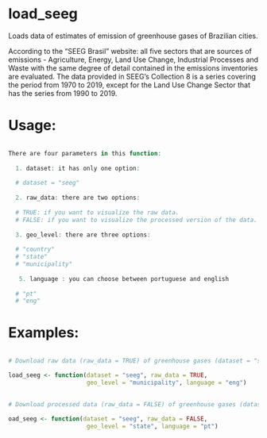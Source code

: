 load\_seeg
================

Loads data of estimates of emission of greenhouse gases of Brazilian
cities.

According to the “SEEG Brasil” website: all five sectors that are
sources of emissions - Agriculture, Energy, Land Use Change, Industrial
Processes and Waste with the same degree of detail contained in the
emissions inventories are evaluated. The data provided in SEEG’s
Collection 8 is a series covering the period from 1970 to 2019, except
for the Land Use Change Sector that has the series from 1990 to 2019.

# Usage:

``` r

There are four parameters in this function:
  
  1. dataset: it has only one option:
  
  # dataset = "seeg"
  
  2. raw_data: there are two options:
  
  # TRUE: if you want to visualize the raw data.
  # FALSE: if you want to visualize the processed version of the data. 
  
  3. geo_level: there are three options:
  
  # "country" 
  # "state"  
  # "municipality"
  
   5. language : you can choose between portuguese and english
  
  # "pt"
  # "eng"
```

# Examples:

``` r

# Download raw data (raw_data = TRUE) of greenhouse gases (dataset = "seeg") by municipality (geo_level = "municipality") in english (language = "eng")

load_seeg <- function(dataset = "seeg", raw_data = TRUE,
                      geo_level = "municipality", language = "eng")
  

# Download processed data (raw_data = FALSE) of greenhouse gases (dataset = "seeg") by state (geo_level = "state") in portuguese (language = "pt")
  
oad_seeg <- function(dataset = "seeg", raw_data = FALSE,
                      geo_level = "state", language = "pt")
 
```
